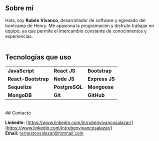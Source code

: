 ## Sobre mí

Hola, soy **Rubén Vivanco**, desarrollador de software y egresado del bootcamp de Henry. Me apasiona la programación y disfruto trabajar en equipo, ya que permite el intercambio constante de conocimientos y experiencias.
<br><br>
## Tecnologías que uso

|                    |                   |                    |
|--------------------|-------------------|--------------------|
| **JavaScript**     | **React JS**      | **Bootstrap**      |
| **React-Bootstrap**| **Node JS**       | **Express JS**     |
| **Sequelize**      | **PostgreSQL**    | **Mongoose**       |
| **MongoDB**        | **Git**           | **GitHub**         |

<br>
## Contacto

**LinkedIn:** [https://www.linkedin.com/in/rubenvivancosalazar/](https://www.linkedin.com/in/rubenvivancosalazar/)  
**Email:** rernestovsalazar@hotmail.com

